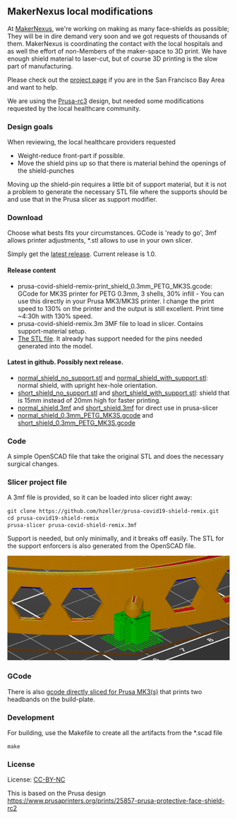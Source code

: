 MakerNexus local modifications
------------------------------

At [MakerNexus], we're working on making as many face-shields as possible;
They will be in dire demand very soon and we got requests of thousands of them.
MakerNexus is coordinating the contact with the local hospitals and
as well the effort of non-Members of the maker-space to 3D print. We
have enough shield material to laser-cut, but of course 3D printing is the
slow part of manufacturing.

Please check out the [project page] if you are in the San Francisco
Bay Area and want to help.

We are using the [Prusa-rc3] design, but needed some modifications requested
by the local healthcare community.

### Design goals

When reviewing, the local healthcare providers requested

   * Weight-reduce front-part if possible.
   * Move the shield pins up so that there is material behind the openings
     of the shield-punches

Moving up the shield-pin requires a little bit of support material, but it
is not a problem to generate the necessary STL file where the supports should
be and use that in the Prusa slicer as support modifier.

### Download

Choose what bests fits your circumstances. GCode is 'ready to go', 3mf allows
printer adjustments, *.stl allows to use in your own slicer.

Simply get the [latest release](https://github.com/hzeller/prusa-covid19-shield-remix/releases). Current release is 1.0.

#### Release content
  * prusa-covid-shield-remix-print_shield_0.3mm_PETG_MK3S.gcode: GCode for MK3S printer for PETG 0.3mm, 3 shells, 30% infill - You can use this directly in your Prusa MK3/MK3S printer. I change the print speed to 130% on the printer and the output is still excellent. Print time ~4:30h with 130% speed.
  * prusa-covid-shield-remix.3m 3MF file to load in slicer. Contains support-material setup.
  * [The STL file](./prusa-covid-shield-remix-print_shield.stl). It already has
    support needed for the pins needed generated into the model.

#### Latest in github. Possibly next release.
 * [normal_shield_no_support.stl](./normal_shield_no_support.stl) and
   [normal_shield_with_support.stl](./normal_shield_with_support.stl): normal
   shield, with upright hex-hole orientation.
 * [short_shield_no_support.stl](./short_shield_no_support.stl) and
   [short_shield_with_support.stl](./short_shield_with_support.stl): shield that
   is 15mm instead of 20mm high for faster printing.
 * [normal_shield.3mf](./normal_shield.3mf) and
   [short_shield.3mf](./short_shield.3mf) for direct use in prusa-slicer
 * [normal_shield_0.3mm_PETG_MK3S.gcode](./normal_shield_0.3mm_PETG_MK3S.gcode)
   and
   [short_shield_0.3mm_PETG_MK3S.gcode](./short_shield_0.3mm_PETG_MK3S.gcode)

### Code

A simple OpenSCAD file that take the original STL and does the necessary
surgical changes.

### Slicer project file
A 3mf file is provided, so it can be loaded into slicer right away:

```
git clone https://github.com/hzeller/prusa-covid19-shield-remix.git
cd prusa-covid19-shield-remix
prusa-slicer prusa-covid-shield-remix.3mf
```

Support is needed, but only minimally, and it breaks off easily. The STL for
the support enforcers is also generated from the OpenSCAD file.

![Showing weight reducing holes and support material](img/minimal-support.png)

### GCode
There is also [gcode directly sliced for Prusa MK3(s)](prusa-covid-shield-remix-print_shield_0.3mm_PETG_MK3S.gcode) that prints two headbands on the
build-plate.

### Development

For building, use the Makefile to create all the artifacts from the *.scad
file

```
make
```

### License

License: [CC-BY-NC]

This is based on the Prusa design
https://www.prusaprinters.org/prints/25857-prusa-protective-face-shield-rc2

[MakerNexus]: https://www.makernexus.com/
[prusa-rc3]: https://www.prusaprinters.org/prints/25857-prusa-protective-face-shield-rc3
[CC-BY-NC]: https://creativecommons.org/licenses/by-nc/4.0/
[project page]: http://makernexuswiki.com/index.php?title=3D_printed_face_shields
[prusa-slicer]: https://www.prusa3d.com/prusaslicer/